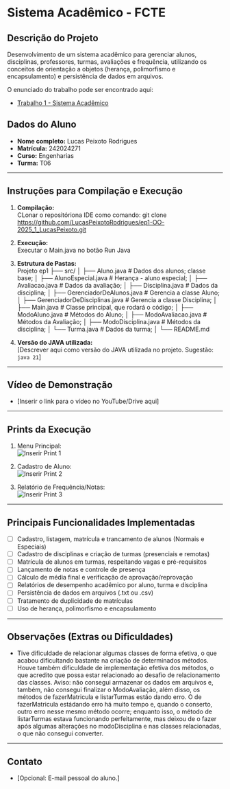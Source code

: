 # Sistema Acadêmico - FCTE

## Descrição do Projeto

Desenvolvimento de um sistema acadêmico para gerenciar alunos, disciplinas, professores, turmas, avaliações e frequência, utilizando os conceitos de orientação a objetos (herança, polimorfismo e encapsulamento) e persistência de dados em arquivos.

O enunciado do trabalho pode ser encontrado aqui:
- [Trabalho 1 - Sistema Acadêmico](https://github.com/lboaventura25/OO-T06_2025.1_UnB_FCTE/blob/main/trabalhos/ep1/README.md)

## Dados do Aluno

- **Nome completo:** Lucas Peixoto Rodrigues
- **Matrícula:** 242024271
- **Curso:** Engenharias
- **Turma:** T06

---

## Instruções para Compilação e Execução

1. **Compilação:**  
   CLonar o repositóriona IDE como comando: git clone https://github.com/LucasPeixotoRodrigues/ep1-OO-2025_1_LucasPeixoto.git

2. **Execução:**  
   Executar o Main.java no botão Run Java

3. **Estrutura de Pastas:**  
   Projeto ep1
├── src/
│   ├── Aluno.java                         # Dados dos alunos; classe base;
│   ├── AlunoEspecial.java                 # Herança - aluno especial;
│   ├── Avaliacao.java                     # Dados da avaliação;
│   ├── Disciplina.java                    # Dados da disciplina;
│   ├── GerenciadorDeAlunos.java           # Gerencia a classe Aluno;
│   ├── GerenciadorDeDisciplinas.java      # Gerencia a classe Disciplina;
│   ├── Main.java                          # Classe principal, que rodará o código;
│   ├── ModoAluno.java                     # Métodos do Aluno;
│   ├── ModoAvaliacao.java                 # Métodos da Avaliação;
│   ├── ModoDisciplina.java                # Métodos da disciplina;
│   └── Turma.java                         # Dados da turma;
│
└── README.md

3. **Versão do JAVA utilizada:**  
   [Descrever aqui como versão do JAVA utilizada no projeto. Sugestão: `java 21`]

---

## Vídeo de Demonstração

- [Inserir o link para o vídeo no YouTube/Drive aqui]

---

## Prints da Execução

1. Menu Principal:  
   ![Inserir Print 1](caminho/do/print1.png)

2. Cadastro de Aluno:  
   ![Inserir Print 2](caminho/do/print2.png)

3. Relatório de Frequência/Notas:  
   ![Inserir Print 3](caminho/do/print3.png)

---

## Principais Funcionalidades Implementadas

- [ ] Cadastro, listagem, matrícula e trancamento de alunos (Normais e Especiais)
- [ ] Cadastro de disciplinas e criação de turmas (presenciais e remotas)
- [ ] Matrícula de alunos em turmas, respeitando vagas e pré-requisitos
- [ ] Lançamento de notas e controle de presença
- [ ] Cálculo de média final e verificação de aprovação/reprovação
- [ ] Relatórios de desempenho acadêmico por aluno, turma e disciplina
- [ ] Persistência de dados em arquivos (.txt ou .csv)
- [ ] Tratamento de duplicidade de matrículas
- [ ] Uso de herança, polimorfismo e encapsulamento

---

## Observações (Extras ou Dificuldades)

- Tive dificuldade de relacionar algumas classes de forma efetiva, o que acabou dificultando bastante na criação de determinados métodos. Houve também dificuldade de implementação efetiva dos métodos, o que acredito que possa estar relacionado ao desafio de relacionamento das classes. Aviso: não consegui armazenar os dados em arquivos e, também, não consegui finalizar o ModoAvaliação, além disso, os métodos de fazerMatricula e listarTurmas estão dando erro. O de fazerMatricula estádando erro há muito tempo e, quando o conserto, outro erro nesse mesmo método ocorre; enquanto isso, o método de listarTurmas estava funcionando perfeitamente, mas deixou de o fazer após algumas alterações no modoDisciplina e nas classes relacionadas, o que não consegui converter. 

---

## Contato

- [Opcional: E-mail pessoal do aluno.]
